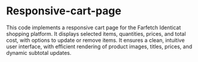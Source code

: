 # Responsive-cart-page
This code implements a responsive cart page for the Farfetch Identicat shopping platform. It displays selected items, quantities, prices, and total cost, with options to update or remove items. It ensures a clean, intuitive user interface, with efficient rendering of product images, titles, prices, and dynamic subtotal updates. 

